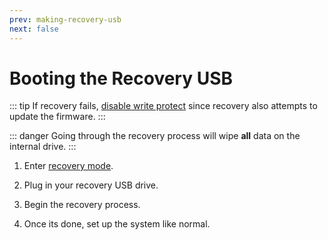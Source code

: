 ```yaml
---
prev: making-recovery-usb
next: false
---
```

# Booting the Recovery USB

::: tip
If recovery fails, [disable write protect](../firmware/write-protect.md) since recovery also attempts to update the firmware.
:::

::: danger
Going through the recovery process will wipe **all** data on the internal drive.
:::

1. Enter [recovery mode](../firmware/recovery-mode.md).

2. Plug in your recovery USB drive.

3. Begin the recovery process.

4. Once its done, set up the system like normal.
